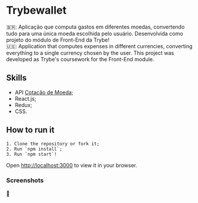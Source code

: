 # Trybewallet

🇧🇷: Aplicação que computa gastos em diferentes moedas, convertendo tudo para uma única moeda escolhida pelo usuário. Desenvolvida como projeto do módulo de Front-End da Trybe!<br>
🇺🇸: Application that computes expenses in different currencies, converting everything to a single currency chosen by the user. This project was developed as Trybe's coursework for the Front-End module.

## Skills
- API [Cotação de Moeda](https://docs.awesomeapi.com.br/api-de-moedas);
- React.js;
- Redux;
- CSS.

## How to run it

    1. Clone the repository or fork it;
    2. Run `npm install`;
    3. Run `npm start`!

Open [http://localhost:3000](http://localhost:3000) to view it in your browser.

### Screenshots
:construction: 
